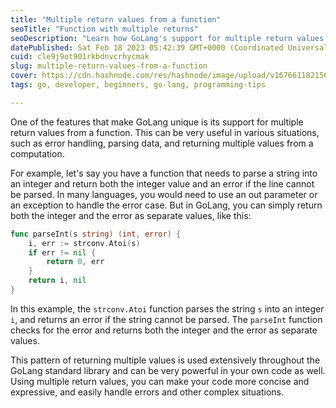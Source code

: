 ```yaml
---
title: "Multiple return values from a function"
seoTitle: "Function with multiple returns"
seoDescription: "Learn how GoLang's support for multiple return values from a function can simplify your code and error handling"
datePublished: Sat Feb 18 2023 05:42:39 GMT+0000 (Coordinated Universal Time)
cuid: cle9j9ot901rkbdnvcrhycmak
slug: multiple-return-values-from-a-function
cover: https://cdn.hashnode.com/res/hashnode/image/upload/v1676611821562/9103d75a-efdd-4409-812b-d656c1ffcac6.png
tags: go, developer, beginners, go-lang, programming-tips

---
```


One of the features that make GoLang unique is its support for multiple return values from a function. This can be very useful in various situations, such as error handling, parsing data, and returning multiple values from a computation.

For example, let's say you have a function that needs to parse a string into an integer and return both the integer value and an error if the line cannot be parsed. In many languages, you would need to use an out parameter or an exception to handle the error case. But in GoLang, you can simply return both the integer and the error as separate values, like this:

```go
func parseInt(s string) (int, error) {
    i, err := strconv.Atoi(s)
    if err != nil {
        return 0, err
    }
    return i, nil
}
```

In this example, the `strconv.Atoi` function parses the string `s` into an integer `i`, and returns an error if the string cannot be parsed. The `parseInt` function checks for the error and returns both the integer and the error as separate values.

This pattern of returning multiple values is used extensively throughout the GoLang standard library and can be very powerful in your own code as well. Using multiple return values, you can make your code more concise and expressive, and easily handle errors and other complex situations.